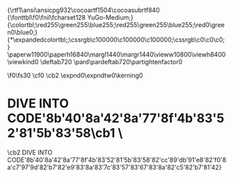 {\rtf1\ansi\ansicpg932\cocoartf1504\cocoasubrtf840
{\fonttbl\f0\fnil\fcharset128 YuGo-Medium;}
{\colortbl;\red255\green255\blue255;\red255\green255\blue255;\red0\green0\blue0;}
{\*\expandedcolortbl;;\cssrgb\c100000\c100000\c100000;\cssrgb\c0\c0\c0;}
\paperw11900\paperh16840\margl1440\margr1440\vieww10800\viewh8400\viewkind0
\deftab720
\pard\pardeftab720\partightenfactor0

\f0\fs30 \cf0 \cb2 \expnd0\expndtw0\kerning0
# DIVE INTO CODE\'8b\'40\'8a\'42\'8a\'77\'8f\'4b\'83\'52\'81\'5b\'83\'58\cb1 \
\cb2 DIVE INTO CODE\'8b\'40\'8a\'42\'8a\'77\'8f\'4b\'83\'52\'81\'5b\'83\'58\'82\'cc\'89\'db\'91\'e8\'82\'f0\'8a\'c7\'97\'9d\'82\'b7\'82\'e9\'83\'8a\'83\'7c\'83\'57\'83\'67\'83\'8a\'82\'c5\'82\'b7\'81\'42}